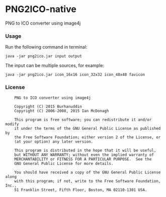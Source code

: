# PNG2ICO-native
PNG to ICO converter using image4j

### Usage
Run the following command in terminal:
```
java -jar png2ico.jar input output
```

The input can be multiple sources, for example:
```
java -jar png2ico.jar icon_16x16 icon_32x32 icon_48x48 favicon
```

### License
```
    PNG to ICO converter using image4j
	
    Copyright (C) 2015 Burhanuddin
	Copyright (C) 2006-2008, 2015 Ian McDonagh

    This program is free software; you can redistribute it and/or modify
    it under the terms of the GNU General Public License as published by
    the Free Software Foundation; either version 2 of the License, or
    (at your option) any later version.

    This program is distributed in the hope that it will be useful,
    but WITHOUT ANY WARRANTY; without even the implied warranty of
    MERCHANTABILITY or FITNESS FOR A PARTICULAR PURPOSE.  See the
    GNU General Public License for more details.

    You should have received a copy of the GNU General Public License along
    with this program; if not, write to the Free Software Foundation, Inc.,
    51 Franklin Street, Fifth Floor, Boston, MA 02110-1301 USA.
```
